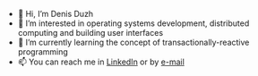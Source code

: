 - 👋 Hi, I’m Denis Duzh
- 👀 I’m interested in operating systems development, distributed computing and building user interfaces
- 🌱 I’m currently learning the concept of transactionally-reactive programming
- 📫 You can reach me in [LinkedIn](www.linkedin.com/in/denis-duzh) or by [e-mail](duzh.denis@gmail.com)
